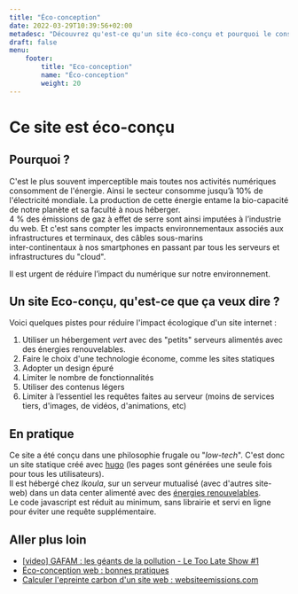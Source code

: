 ```yaml
---
title: "Éco-conception"
date: 2022-03-29T10:39:56+02:00
metadesc: "Découvrez qu'est-ce qu'un site éco-conçu et pourquoi le construire de la sorte."
draft: false
menu:
    footer:
        title: "Eco-conception"
        name: "Éco-conception"
        weight: 20
---
```

# Ce site est éco-conçu

## Pourquoi ?

C'est le plus souvent imperceptible mais toutes nos activités numériques consomment de l'énergie.
Ainsi le secteur consomme jusqu&rsquo;à 10% de l'électricité mondiale.
La production de cette énergie entame la bio-capacité de notre planète et sa faculté à nous héberger.  
4 % des émissions de gaz à effet de serre sont ainsi imputées à l’industrie du web.
Et c'est sans compter les impacts environnementaux associés aux infrastructures et terminaux, des câbles sous-marins   
inter-continentaux à nos smartphones en passant par tous les serveurs et infrastructures du "cloud".  

Il est urgent de réduire l’impact du numérique sur notre environnement. 

## Un site Eco-conçu, qu'est-ce que ça veux dire ?

Voici quelques pistes pour réduire l'impact écologique d'un site internet :
1. Utiliser un hébergement _vert_ avec des "petits" serveurs alimentés avec des énergies renouvelables.
2. Faire le choix d'une technologie économe, comme les sites statiques
3. Adopter un design épuré
4. Limiter le nombre de fonctionnalités
5. Utiliser des contenus légers
6. Limiter à l’essentiel les requêtes faites au serveur (moins de services tiers, d'images, de vidéos, d'animations, etc)

## En pratique

Ce site a été conçu dans une philosophie frugale ou "_low-tech_". C'est donc un site statique créé avec [hugo](https://gohugo.io) (les pages sont générées une seule fois pour tous les utilisateurs).  
Il est hébergé chez _Ikoula_, sur un serveur mutualisé (avec d'autres site-web) dans un data center alimenté avec des [énergies renouvelables](https://www.ikoula.com/fr/hebergement-web-eco-responsable).  
Le code javascript est réduit au minimum, sans librairie et servi en ligne pour éviter une requête supplémentaire.

## Aller plus loin

- [[video] GAFAM : les géants de la pollution - Le Too Late Show #1](https://www.france.tv/slash/le-too-late-show/2335943-gafam-vs-climat.html)
- [&Eacute;co-conception web : bonnes pratiques](https://www.useweb.fr/blog/post/eco-conception-web-bonnes-pratiques/)
- [Calculer l'epreinte carbon d'un site web : websiteemissions.com](https://websiteemissions.com/)
